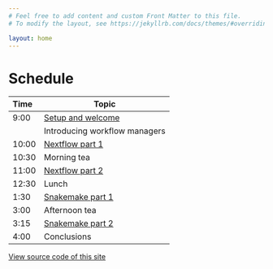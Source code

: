 ```yaml
---
# Feel free to add content and custom Front Matter to this file.
# To modify the layout, see https://jekyllrb.com/docs/themes/#overriding-theme-defaults

layout: home
---
```


# Schedule

| Time  | Topic                                 |
|:------|---------------------------------------|
| 9:00  | [Setup and welcome](setup/)           |
|       | Introducing workflow managers         |
| 10:00 | [Nextflow part 1](nextflow/#part-1)   |
| 10:30 | Morning tea                           |
| 11:00 | [Nextflow part 2](nextflow/#part-2)   |
| 12:30 | Lunch                                 |
| 1:30  | [Snakemake part 1](snakemake/#part-1) |
| 3:00  | Afternoon tea                         |
| 3:15  | [Snakemake part 2](snakemake/#part-2) |
| 4:00  | Conclusions                           |


[View source code of this site](https://github.com/sagc-bioinformatics/nextflow-vs-snakemake-2024)

